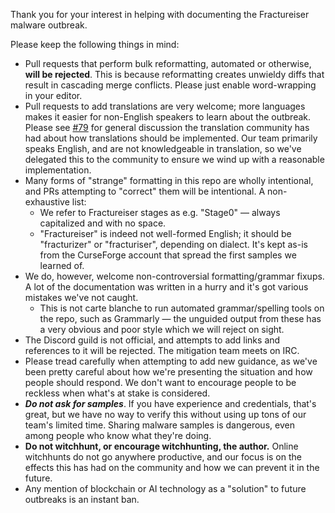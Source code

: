 Thank you for your interest in helping with documenting the Fractureiser malware outbreak.

Please keep the following things in mind:
- Pull requests that perform bulk reformatting, automated or otherwise, **will be rejected**. This is because reformatting creates unwieldy diffs that result in cascading merge conflicts. Please just enable word-wrapping in your editor.
- Pull requests to add translations are very welcome; more languages makes it easier for non-English speakers to learn about the outbreak. Please see [#79](https://github.com/fractureiser-investigation/fractureiser/issues/79) for general discussion the translation community has had about how translations should be implemented. Our team primarily speaks English, and are not knowledgeable in translation, so we've delegated this to the community to ensure we wind up with a reasonable implementation.
- Many forms of "strange" formatting in this repo are wholly intentional, and PRs attempting to "correct" them will be intentional. A non-exhaustive list:
  - We refer to Fractureiser stages as e.g. "Stage0" — always capitalized and with no space.
  - "Fractureiser" is indeed not well-formed English; it should be "fracturizer" or "fracturiser", depending on dialect. It's kept as-is from the CurseForge account that spread the first samples we learned of.
- We do, however, welcome non-controversial formatting/grammar fixups. A lot of the documentation was written in a hurry and it's got various mistakes we've not caught.
  - This is not carte blanche to run automated grammar/spelling tools on the repo, such as Grammarly — the unguided output from these has a very obvious and poor style which we will reject on sight.
- The Discord guild is not official, and attempts to add links and references to it will be rejected. The mitigation team meets on IRC.
- Please tread carefully when attempting to add new guidance, as we've been pretty careful about how we're presenting the situation and how people should respond. We don't want to encourage people to be reckless when what's at stake is considered.
- ***Do not ask for samples***. If you have experience and credentials, that's great, but we have no way to verify this without using up tons of our team's limited time. Sharing malware samples is dangerous, even among people who know what they're doing.
- **Do not witchhunt, or encourage witchhunting, the author.** Online witchhunts do not go anywhere productive, and our focus is on the effects this has had on the community and how we can prevent it in the future.
- Any mention of blockchain or AI technology as a "solution" to future outbreaks is an instant ban.
